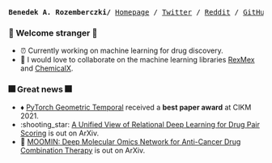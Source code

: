 <p><pre align="center">
<strong>Benedek A. Rozemberczki/</strong> <a href="">Homepage</a> / <a href="https://twitter.com/benedekrozemberczki">Twitter</a> / <a href="https://www.reddit.com/user/benitorosenberg/submitted/?sort=top">Reddit</a> / <a href="https://github.com/benedekrozemberczki">GitHub</a> / <a href="https://scholar.google.com/citations?user=pa8DvbkAAAAJ&hl=en&oi=ao">Google Scholar</a></pre></p>

### :sparkler: Welcome stranger :sparkler:
- :alarm_clock: Currently working on machine learning for drug discovery.
- :robot: I would love to collaborate on the machine learning libraries [RexMex](https://github.com/benedekrozemberczki/pytorch_geometric_temporal) and  [ChemicalX](https://github.com/benedekrozemberczki/pytorch_geometric_temporal).

### :fireworks: Great news :fireworks:
- :diamonds: [PyTorch Geometric Temporal](https://arxiv.org/abs/2104.07788) received a **best paper award** at CIKM 2021.
- :shooting_star: [A Unified View of Relational Deep Learning for Drug Pair Scoring](https://arxiv.org/abs/2111.02916) is out on ArXiv.
- :dna: [MOOMIN: Deep Molecular Omics Network for Anti-Cancer Drug Combination Therapy](https://arxiv.org/pdf/2110.15087.pdf) is out on ArXiv.

